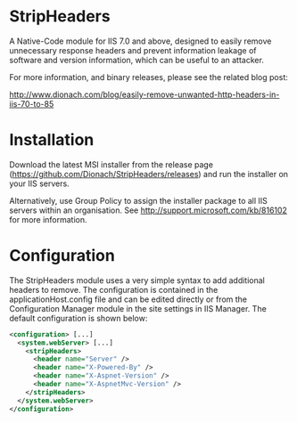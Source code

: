 StripHeaders
============

A Native-Code module for IIS 7.0 and above, designed to easily remove unnecessary response headers and prevent information leakage of software and version information, which can be useful to an attacker.

For more information, and binary releases, please see the related blog post:

http://www.dionach.com/blog/easily-remove-unwanted-http-headers-in-iis-70-to-85

Installation
============

Download the latest MSI installer from the release page (https://github.com/Dionach/StripHeaders/releases) and run the installer on your IIS servers. 

Alternatively, use Group Policy to assign the installer package to all IIS servers within an organisation. See http://support.microsoft.com/kb/816102 for more information.

Configuration
=============

The StripHeaders module uses a very simple syntax to add additional headers to remove. The configuration is contained in the applicationHost.config file and can be edited directly or from the Configuration Manager module in the site settings in IIS Manager. The default configuration is shown below:
```xml
<configuration> [...]
  <system.webServer> [...]
    <stripHeaders>
      <header name="Server" />
      <header name="X-Powered-By" />
      <header name="X-Aspnet-Version" />
      <header name="X-AspnetMvc-Version" />
    </stripHeaders>
  </system.webServer>
</configuration>
```
